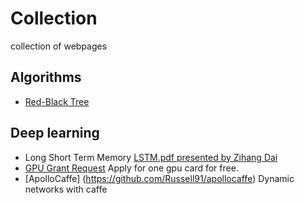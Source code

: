 # Collection
collection of  webpages 
## Algorithms
+ [Red-Black Tree](http://algs4.cs.princeton.edu/33balanced/)   


## Deep learning
+ Long Short Term Memory    [LSTM.pdf presented by Zihang Dai](http://deeplearning.cs.cmu.edu/slides.2015/22.hochreiter.pdf)
+ [GPU Grant Request](https://registration.nvidia.com/ahr.aspx) Apply for one gpu card for free.
+ [ApolloCaffe] (https://github.com/Russell91/apollocaffe) Dynamic networks with caffe
